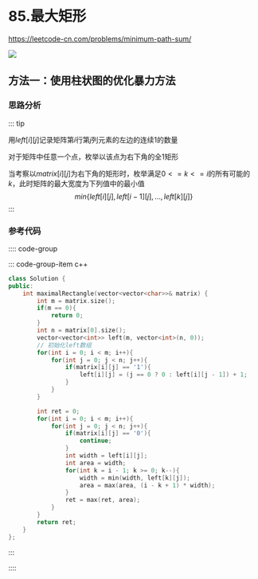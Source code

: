 #  85.最大矩形

https://leetcode-cn.com/problems/minimum-path-sum/

![](https://cdn.jsdelivr.net/gh/River-Cold/pictureBed/vuepress-blog/interview/basics/network/leetcode-cn.com_problems_maximal-rectangle.png)

## 方法一：使用柱状图的优化暴力方法

### 思路分析

::: tip

用$left[i][j]$记录矩阵第$i$行第$j$列元素的左边的连续1的数量

对于矩阵中任意一个点，枚举以该点为右下角的全1矩形

当考察以$matrix[i][j]$为右下角的矩形时，枚举满足$0<=k<=i$的所有可能的$k$，此时矩阵的最大宽度为下列值中的最小值
$$
min\{left[i][j],left[i-1][j],...,left[k][j]\}
$$
:::

### 参考代码

:::: code-group

::: code-group-item c++

```cpp
class Solution {
public:
    int maximalRectangle(vector<vector<char>>& matrix) {
        int m = matrix.size();
        if(m == 0){
            return 0;
        }
        int n = matrix[0].size();
        vector<vector<int>> left(m, vector<int>(n, 0));
        // 初始化left数组
        for(int i = 0; i < m; i++){
            for(int j = 0; j < n; j++){
                if(matrix[i][j] == '1'){
                    left[i][j] = (j == 0 ? 0 : left[i][j - 1]) + 1;
                }
            }
        }

        int ret = 0;
        for(int i = 0; i < m; i++){
            for(int j = 0; j < n; j++){
                if(matrix[i][j] == '0'){
                    continue;
                }
                int width = left[i][j];
                int area = width;
                for(int k = i - 1; k >= 0; k--){
                    width = min(width, left[k][j]);
                    area = max(area, (i - k + 1) * width);
                }
                ret = max(ret, area);
            }
        }
        return ret;
    }
};
```

:::

::::
